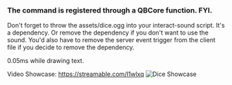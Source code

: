 ### The command is registered through a QBCore function. FYI. 

Don't forget to throw the assets/dice.ogg into your interact-sound script. It's a dependency. Or remove the dependency if you don't want to use the sound. You'd also have to remove the server event trigger from the client file if you decide to remove the dependency.

0.05ms while drawing text.

Video Showcase: https://streamable.com/l1wlxq
![Dice Showcase]([http://url/to/img.png](https://imgur.com/jqN64tA))
